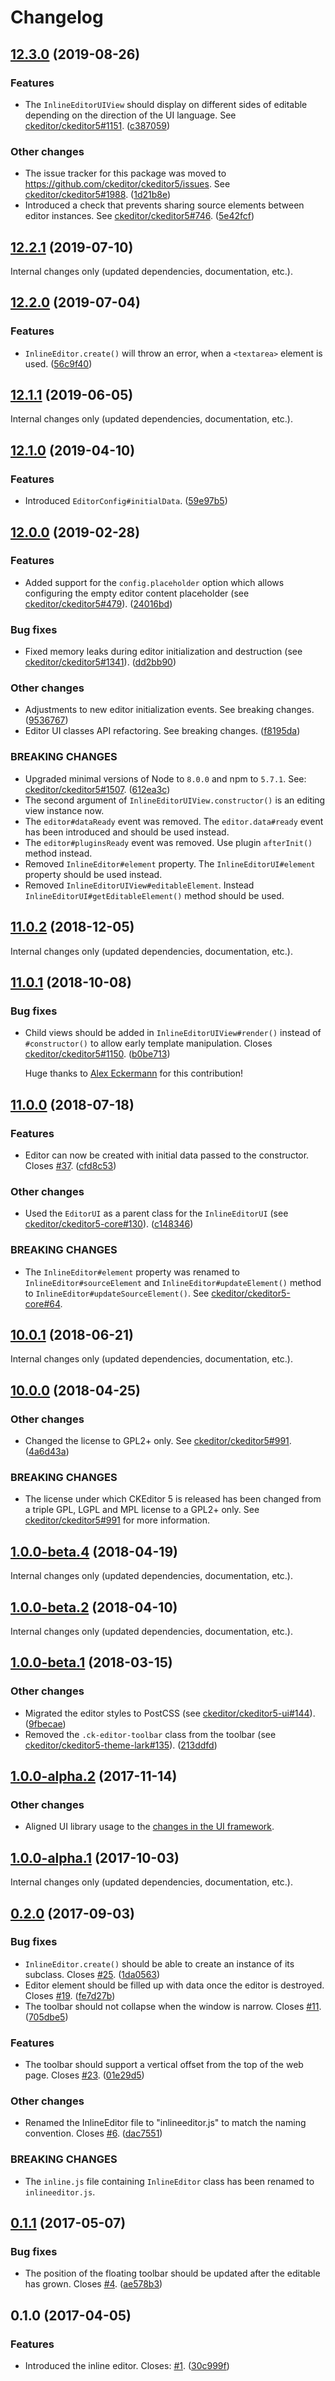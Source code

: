 Changelog
=========

## [12.3.0](https://github.com/ckeditor/ckeditor5-editor-inline/compare/v12.2.1...v12.3.0) (2019-08-26)

### Features

* The `InlineEditorUIView` should display on different sides of editable depending on the direction of the UI language. See [ckeditor/ckeditor5#1151](https://github.com/ckeditor/ckeditor5/issues/1151). ([c387059](https://github.com/ckeditor/ckeditor5-editor-inline/commit/c387059))

### Other changes

* The issue tracker for this package was moved to https://github.com/ckeditor/ckeditor5/issues. See [ckeditor/ckeditor5#1988](https://github.com/ckeditor/ckeditor5/issues/1988). ([1d21b8e](https://github.com/ckeditor/ckeditor5-editor-inline/commit/1d21b8e))
* Introduced a check that prevents sharing source elements between editor instances. See [ckeditor/ckeditor5#746](https://github.com/ckeditor/ckeditor5/issues/746). ([5e42fcf](https://github.com/ckeditor/ckeditor5-editor-inline/commit/5e42fcf))


## [12.2.1](https://github.com/ckeditor/ckeditor5-editor-inline/compare/v12.2.0...v12.2.1) (2019-07-10)

Internal changes only (updated dependencies, documentation, etc.).


## [12.2.0](https://github.com/ckeditor/ckeditor5-editor-inline/compare/v12.1.1...v12.2.0) (2019-07-04)

### Features

* `InlineEditor.create()` will throw an error, when a `<textarea>` element is used. ([56c9f40](https://github.com/ckeditor/ckeditor5-editor-inline/commit/56c9f40))


## [12.1.1](https://github.com/ckeditor/ckeditor5-editor-inline/compare/v12.1.0...v12.1.1) (2019-06-05)

Internal changes only (updated dependencies, documentation, etc.).


## [12.1.0](https://github.com/ckeditor/ckeditor5-editor-inline/compare/v12.0.0...v12.1.0) (2019-04-10)

### Features

* Introduced `EditorConfig#initialData`. ([59e97b5](https://github.com/ckeditor/ckeditor5-editor-inline/commit/59e97b5))


## [12.0.0](https://github.com/ckeditor/ckeditor5-editor-inline/compare/v11.0.2...v12.0.0) (2019-02-28)

### Features

* Added support for the `config.placeholder` option which allows configuring the empty editor content placeholder (see [ckeditor/ckeditor5#479](https://github.com/ckeditor/ckeditor5/issues/479)). ([24016bd](https://github.com/ckeditor/ckeditor5-editor-inline/commit/24016bd))

### Bug fixes

* Fixed memory leaks during editor initialization and destruction (see [ckeditor/ckeditor5#1341](https://github.com/ckeditor/ckeditor5/issues/1341)). ([dd2bb90](https://github.com/ckeditor/ckeditor5-editor-inline/commit/dd2bb90))

### Other changes

* Adjustments to new editor initialization events. See breaking changes. ([9536767](https://github.com/ckeditor/ckeditor5-editor-inline/commit/9536767))
* Editor UI classes API refactoring. See breaking changes. ([f8195da](https://github.com/ckeditor/ckeditor5-editor-inline/commit/f8195da))

### BREAKING CHANGES

* Upgraded minimal versions of Node to `8.0.0` and npm to `5.7.1`. See: [ckeditor/ckeditor5#1507](https://github.com/ckeditor/ckeditor5/issues/1507). ([612ea3c](https://github.com/ckeditor/ckeditor5-cloud-services/commit/612ea3c))
* The second argument of `InlineEditorUIView.constructor()` is an editing view instance now.
* The `editor#dataReady` event was removed. The `editor.data#ready` event has been introduced and should be used instead.
* The `editor#pluginsReady` event was removed. Use plugin `afterInit()` method instead.
* Removed `InlineEditor#element` property. The `InlineEditorUI#element` property should be used instead.
* Removed `InlineEditorUIView#editableElement`. Instead `InlineEditorUI#getEditableElement()` method should be used.


## [11.0.2](https://github.com/ckeditor/ckeditor5-editor-inline/compare/v11.0.1...v11.0.2) (2018-12-05)

Internal changes only (updated dependencies, documentation, etc.).


## [11.0.1](https://github.com/ckeditor/ckeditor5-editor-inline/compare/v11.0.0...v11.0.1) (2018-10-08)

### Bug fixes

* Child views should be added in `InlineEditorUIView#render()` instead of `#constructor()` to allow early template manipulation. Closes [ckeditor/ckeditor5#1150](https://github.com/ckeditor/ckeditor5/issues/1150). ([b0be713](https://github.com/ckeditor/ckeditor5-editor-inline/commit/b0be713))

  Huge thanks to [Alex Eckermann](https://github.com/alexeckermann) for this contribution!


## [11.0.0](https://github.com/ckeditor/ckeditor5-editor-inline/compare/v10.0.1...v11.0.0) (2018-07-18)

### Features

* Editor can now be created with initial data passed to the constructor. Closes [#37](https://github.com/ckeditor/ckeditor5-editor-inline/issues/37). ([cfd8c53](https://github.com/ckeditor/ckeditor5-editor-inline/commit/cfd8c53))

### Other changes

* Used the `EditorUI` as a parent class for the `InlineEditorUI` (see [ckeditor/ckeditor5-core#130](https://github.com/ckeditor/ckeditor5-core/issues/130)). ([c148346](https://github.com/ckeditor/ckeditor5-editor-inline/commit/c148346))

### BREAKING CHANGES

* The `InlineEditor#element` property was renamed to `InlineEditor#sourceElement` and `InlineEditor#updateElement()` method to `InlineEditor#updateSourceElement()`. See [ckeditor/ckeditor5-core#64](https://github.com/ckeditor/ckeditor5-core/issues/64).


## [10.0.1](https://github.com/ckeditor/ckeditor5-editor-inline/compare/v10.0.0...v10.0.1) (2018-06-21)

Internal changes only (updated dependencies, documentation, etc.).


## [10.0.0](https://github.com/ckeditor/ckeditor5-editor-inline/compare/v1.0.0-beta.4...v10.0.0) (2018-04-25)

### Other changes

* Changed the license to GPL2+ only. See [ckeditor/ckeditor5#991](https://github.com/ckeditor/ckeditor5/issues/991). ([4a6d43a](https://github.com/ckeditor/ckeditor5-editor-inline/commit/4a6d43a))

### BREAKING CHANGES

* The license under which CKEditor 5 is released has been changed from a triple GPL, LGPL and MPL license to a GPL2+ only. See [ckeditor/ckeditor5#991](https://github.com/ckeditor/ckeditor5/issues/991) for more information.


## [1.0.0-beta.4](https://github.com/ckeditor/ckeditor5-editor-inline/compare/v1.0.0-beta.2...v1.0.0-beta.4) (2018-04-19)

Internal changes only (updated dependencies, documentation, etc.).


## [1.0.0-beta.2](https://github.com/ckeditor/ckeditor5-editor-inline/compare/v1.0.0-beta.1...v1.0.0-beta.2) (2018-04-10)

Internal changes only (updated dependencies, documentation, etc.).


## [1.0.0-beta.1](https://github.com/ckeditor/ckeditor5-editor-inline/compare/v1.0.0-alpha.2...v1.0.0-beta.1) (2018-03-15)

### Other changes

* Migrated the editor styles to PostCSS (see [ckeditor/ckeditor5-ui#144](https://github.com/ckeditor/ckeditor5-ui/issues/144)). ([9fbecae](https://github.com/ckeditor/ckeditor5-editor-inline/commit/9fbecae))
* Removed the `.ck-editor-toolbar` class from the toolbar (see [ckeditor/ckeditor5-theme-lark#135](https://github.com/ckeditor/ckeditor5-theme-lark/issues/135)). ([213ddfd](https://github.com/ckeditor/ckeditor5-editor-inline/commit/213ddfd))


## [1.0.0-alpha.2](https://github.com/ckeditor/ckeditor5-editor-inline/compare/v1.0.0-alpha.1...v1.0.0-alpha.2) (2017-11-14)

### Other changes

* Aligned UI library usage to the [changes in the UI framework](https://github.com/ckeditor/ckeditor5-ui/pull/332).


## [1.0.0-alpha.1](https://github.com/ckeditor/ckeditor5-editor-inline/compare/v0.2.0...v1.0.0-alpha.1) (2017-10-03)

Internal changes only (updated dependencies, documentation, etc.).


## [0.2.0](https://github.com/ckeditor/ckeditor5-editor-inline/compare/v0.1.1...v0.2.0) (2017-09-03)

### Bug fixes

* `InlineEditor.create()` should be able to create an instance of its subclass. Closes [#25](https://github.com/ckeditor/ckeditor5-editor-inline/issues/25). ([1da0563](https://github.com/ckeditor/ckeditor5-editor-inline/commit/1da0563))
* Editor element should be filled up with data once the editor is destroyed. Closes [#19](https://github.com/ckeditor/ckeditor5-editor-inline/issues/19). ([fe7d27b](https://github.com/ckeditor/ckeditor5-editor-inline/commit/fe7d27b))
* The toolbar should not collapse when the window is narrow. Closes [#11](https://github.com/ckeditor/ckeditor5-editor-inline/issues/11). ([705dbe5](https://github.com/ckeditor/ckeditor5-editor-inline/commit/705dbe5))

### Features

* The toolbar should support a vertical offset from the top of the web page. Closes [#23](https://github.com/ckeditor/ckeditor5-editor-inline/issues/23). ([01e29d5](https://github.com/ckeditor/ckeditor5-editor-inline/commit/01e29d5))

### Other changes

* Renamed the InlineEditor file to "inlineeditor.js" to match the naming convention. Closes [#6](https://github.com/ckeditor/ckeditor5-editor-inline/issues/6). ([dac7551](https://github.com/ckeditor/ckeditor5-editor-inline/commit/dac7551))

### BREAKING CHANGES

* The `inline.js` file containing `InlineEditor` class has been renamed to `inlineeditor.js`.


## [0.1.1](https://github.com/ckeditor/ckeditor5-editor-inline/compare/v0.1.0...v0.1.1) (2017-05-07)

### Bug fixes

* The position of the floating toolbar should be updated after the editable has grown. Closes [#4](https://github.com/ckeditor/ckeditor5-editor-inline/issues/4). ([ae578b3](https://github.com/ckeditor/ckeditor5-editor-inline/commit/ae578b3))


## 0.1.0 (2017-04-05)

### Features

* Introduced the inline editor. Closes: [#1](https://github.com/ckeditor/ckeditor5-editor-inline/issues/1). ([30c999f](https://github.com/ckeditor/ckeditor5-editor-inline/commit/30c999f))
